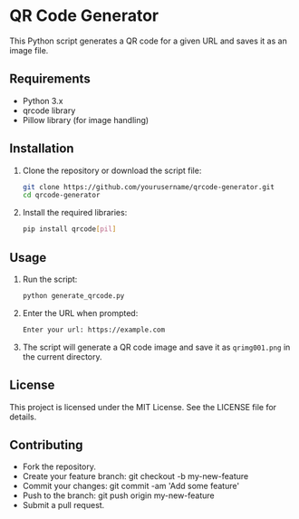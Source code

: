 # QR Code Generator

This Python script generates a QR code for a given URL and saves it as an image file.

## Requirements

- Python 3.x
- qrcode library
- Pillow library (for image handling)

## Installation

1. Clone the repository or download the script file:

    ```bash
    git clone https://github.com/yourusername/qrcode-generator.git
    cd qrcode-generator
    ```

2. Install the required libraries:

    ```bash
    pip install qrcode[pil]
    ```

## Usage

1. Run the script:

    ```bash
    python generate_qrcode.py
    ```

2. Enter the URL when prompted:

    ```bash
    Enter your url: https://example.com
    ```

3. The script will generate a QR code image and save it as `qrimg001.png` in the current directory.

## License

This project is licensed under the MIT License. See the LICENSE file for details.

## Contributing

- Fork the repository.
- Create your feature branch: git checkout -b my-new-feature
- Commit your changes: git commit -am 'Add some feature'
- Push to the branch: git push origin my-new-feature
- Submit a pull request.
